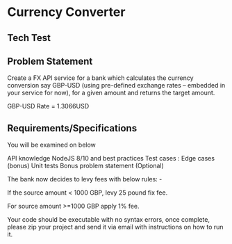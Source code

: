 # Currency Converter
## Tech Test

## Problem Statement

Create a FX API service for a bank which calculates the currency conversion say GBP-USD (using pre-defined exchange rates – embedded in your service for now), for a given amount and returns the target amount.

GBP-USD Rate = 1.3066USD

## Requirements/Specifications

You will be examined on below

API knowledge
NodeJS 8/10 and best practices
Test cases :
Edge cases
(bonus) Unit tests
Bonus problem statement (Optional)

The bank now decides to levy fees with below rules: -

If the source amount < 1000 GBP, levy 25 pound fix fee.

For source amount >=1000 GBP apply 1% fee.

Your code should be executable with no syntax errors, once complete, please zip your project and send it via email with instructions on how to run it.
